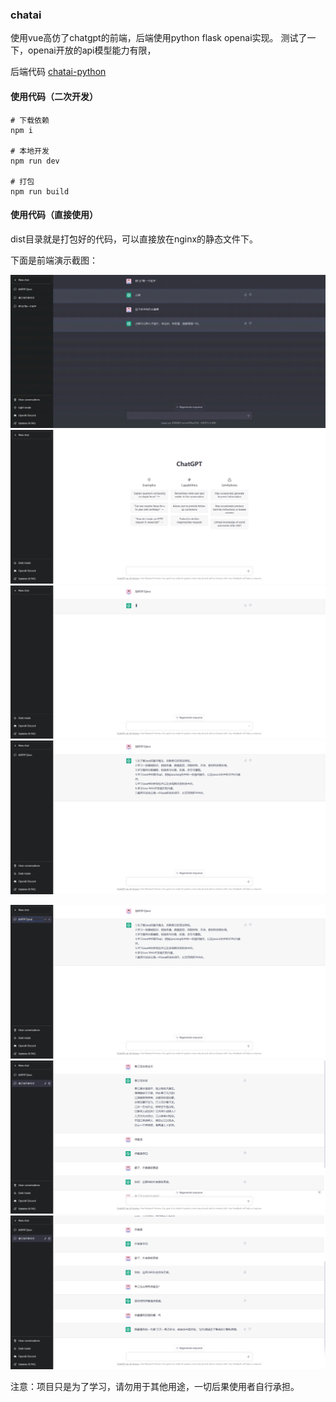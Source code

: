 ### chatai
使用vue高仿了chatgpt的前端，后端使用python flask openai实现。 测试了一下，openai开放的api模型能力有限，

后端代码
[chatai-python](https://gitee.com/MIEAPP/chatai-python)


#### 使用代码（二次开发）
```
# 下载依赖
npm i

# 本地开发
npm run dev

# 打包
npm run build
```

#### 使用代码（直接使用）
dist目录就是打包好的代码，可以直接放在nginx的静态文件下。


下面是前端演示截图：

![](imgs/视频演示.gif)
![](imgs/1677497989802.png)
![](imgs/1677498054107.png)
![](imgs/1677498069769.png)

![](imgs/1677498085780.png)
![](imgs/1677498219638.jpg)
![](imgs/1677498224183.png)

注意：项目只是为了学习，请勿用于其他用途，一切后果使用者自行承担。
